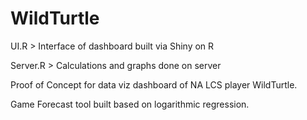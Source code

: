 # WildTurtle
UI.R > Interface of dashboard built via Shiny on R

Server.R > Calculations and graphs done on server


Proof of Concept for data viz dashboard of NA LCS player WildTurtle.

Game Forecast tool built based on logarithmic regression.

